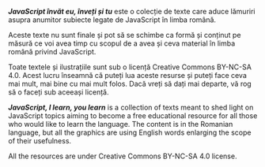 ***JavaScript învăt eu, înveți și tu*** este o colecție de texte care aduce lămuriri asupra anumitor subiecte legate de JavaScript în limba română.

Aceste texte nu sunt finale și pot să se schimbe ca formă și conținut pe măsură ce voi avea timp cu scopul de a avea și ceva material în limba română privind JavaScript.

Toate textele și ilustrațiile sunt sub o licență Creative Commons BY-NC-SA 4.0. Acest lucru înseamnă că puteți lua aceste resurse și puteți face ceva mai mult, mai bine cu mai mult folos.
Dacă vreți să dați mai departe, vă rog să o faceți sub aceeași licență.

***JavaScript, I learn, you learn*** is a collection of texts meant to shed light on JavaScript topics aiming to become a free educational resource for all those who would like to learn the language.
The content is in the Romanian language, but all the graphics are using English words enlarging the scope of their usefulness.

All the resources are under Creative Commons BY-NC-SA 4.0 license.
